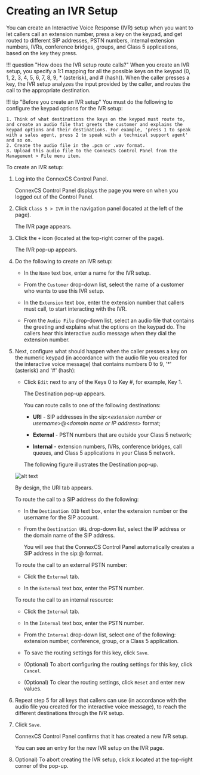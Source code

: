 # Creating an IVR Setup

You can create an Interactive Voice Response (IVR) setup when you want to let callers call an extension number, press a key on the keypad, and get routed to different SIP addresses, PSTN numbers, internal extension numbers, IVRs, conference bridges, groups, and Class 5 applications, based on the key they press.

!!! question "How does the IVR setup route calls?" 
    When you create an IVR setup, you specify a 1:1 mapping for all the possible keys on the keypad (0, 1, 2, 3, 4, 5, 6, 7, 8, 9, * (asterisk), and # (hash)). When the caller presses a key, the IVR setup analyzes the input provided by the caller, and routes the call to the appropriate destination.
    
!!! tip "Before you create an IVR setup" 
    You must do the following to configure the keypad options for the IVR setup:
    
    1. Think of what destinations the keys on the keypad must route to, and create an audio file that greets the customer and explains the keypad options and their destinations. For example, 'press 1 to speak with a sales agent, press 2 to speak with a technical support agent' and so on. 
    2. Create the audio file in the .pcm or .wav format. 
    3. Upload this audio file to the ConnexCS Control Panel from the Management > File menu item.

To create an IVR setup:

1.  Log into the ConnexCS Control Panel.
    
    ConnexCS Control Panel displays the page you were on when you logged out of the Control Panel.
    
2.  Click `Class 5 > IVR` in the navigation panel (located at the left of the page).

    The IVR page appears.
    
3.  Click the `+` icon (located at the top-right corner of the page).

  	The IVR pop-up appears.
    
4.  Do the following to create an IVR setup:

     *  In the `Name` text box, enter a name for the IVR setup.
     
     *  From the `Customer` drop-down list, select the name of a customer who wants to use this IVR setup.
     
     *  In the `Extension` text box, enter the extension number that callers must call, to start interacting with the IVR.
     
     *  From the `Audio File` drop-down list, select an audio file that contains the greeting and explains what the options on the keypad do. 
        The callers hear this interactive audio message when they dial the extension number.
        
5.  Next, configure what should happen when the caller presses a key on the numeric keypad (in accordance with the audio file you created for the interactive voice message) that contains numbers 0 to 9, '*' (asterisk) and '#' (hash):
  
     *  Click `Edit` next to any of the Keys 0 to Key #, for example, Key 1.
	    
        The Destination pop-up appears.
	    
        You can route calls to one of the following destinations:
        
        *   **URI** - SIP addresses in the sip:<*extension number or username*>@<*domain name or IP address*> format;
        
        *   **External** - PSTN numbers that are outside your Class 5 network;

        *   **Internal** - extension numbers, IVRs, conference bridges, call queues, and Class 5 applications in your Class 5 network.
	        
        The following figure illustrates the Destination pop-up.
	
	![alt text][ivr-destionation-popup]
	        
       By design, the URI tab appears. 
	        
       To route the call to a SIP address do the following:
        
       *   In the `Destination DID` text box, enter the extension number or the username for the SIP account.
       
       *   From the `Destination URL` drop-down list, select the IP address or the domain name of the SIP address.
        
            You will see that the ConnexCS Control Panel automatically creates a SIP address in the sip:<extension number or userame>@<domain name or IP address> format.
            
       To route the call to an external PSTN number:
        
       *   Click the `External` tab.

       *   In the `External` text box, enter the PSTN number.
	
       To route the call to an internal resource:

       *   Click the `Internal` tab.

       *   In the `Internal` text box, enter the PSTN number.
        
       *   From the `Internal` drop-down list, select one of the following: extension number, conference, group, or a Class 5 application.
        
    *   To save the routing settings for this key, click `Save`.
    
    *   (Optional) To abort configuring the routing settings for this key, click `Cancel`.

    *   (Optional) To clear the routing settings, click `Reset` and enter new values.
    
6.  Repeat step 5 for all keys that callers can use (in accordance with the audio file you created for the interactive voice message), to reach the different destinations through the IVR setup.

7.  Click `Save`.
	
    ConnexCS Control Panel confirms that it has created a new IVR setup.
	
    You can see an entry for the new IVR setup on the IVR page.
    
8.  Optional) To abort creating the IVR setup, click `X` located at the top-right corner of the pop-up.

[ivr-destionation-popup]: /class5/img/ivr-destionation-popup.png "ivr-destionation-popup"

